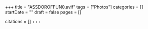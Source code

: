 +++
title = "ASSDOROFFUN0.avif"
tags = ["Photos"]
categories = []
startDate = ""
draft = false
pages = []

citations = []
+++
